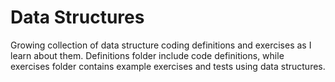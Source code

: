 # Data Structures
Growing collection of data structure coding definitions and exercises as I learn about them.  Definitions folder include code definitions, while exercises folder contains example exercises and tests using data structures.
